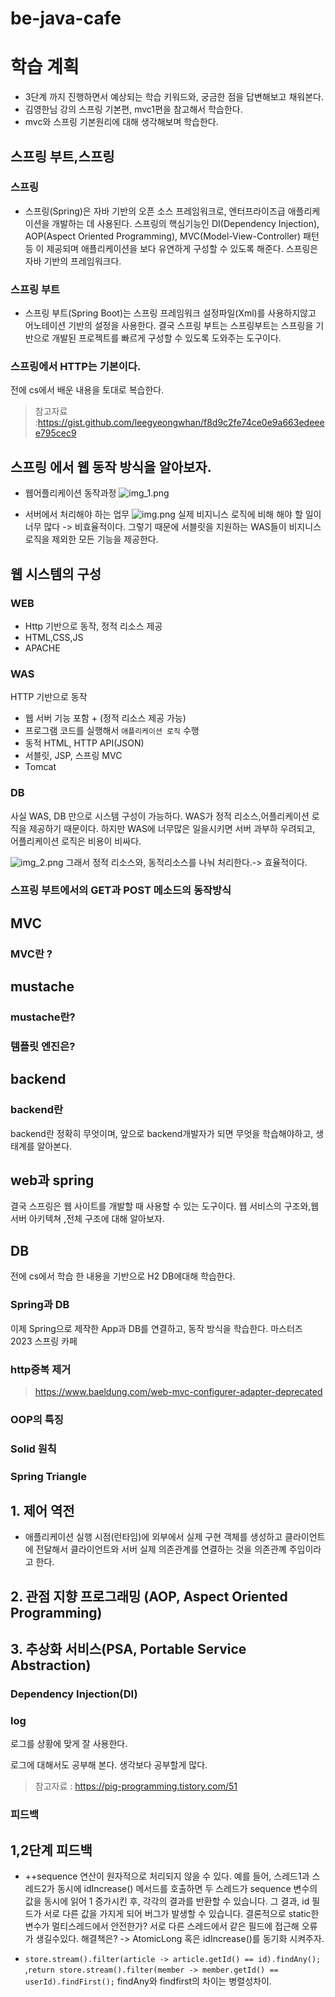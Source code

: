 # be-java-cafe

# 학습 계획

- 3단계 까지 진행하면서 예상되는 학습 키워드와, 궁금한 점을 답변해보고 채워본다.
- 김영한님 강의 스프링 기본편, mvc1편을 참고해서 학습한다.
- mvc와 스프링 기본원리에 대해 생각해보며 학습한다.

## 스프링 부트,스프링

### 스프링

- 스프링(Spring)은 자바 기반의 오픈 소스 프레임워크로, 엔터프라이즈급 애플리케이션을 개발하는 데 사용된다.
  스프링의 핵심기능인 DI(Dependency Injection), AOP(Aspect Oriented Programming), MVC(Model-View-Controller) 패턴 등 이 제공되며
  애플리케이션을 보다 유연하게 구성할 수 있도록 해준다. 스프링은 자바 기반의 프레임워크다.

### 스프링 부트

- 스프링 부트(Spring Boot)는 스프링 프레임워크 설정파일(Xml)를 사용하지않고 어노테이션 기반의 설정을 사용한다.
  결국 스프링 부트는 스프링부트는 스프링을 기반으로 개발된 프로젝트를 빠르게 구성할 수 있도록 도와주는 도구이다.

### 스프링에서 HTTP는 기본이다.

전에 cs에서 배운 내용을 토대로 복습한다.

> 참고자료 :https://gist.github.com/leegyeongwhan/f8d9c2fe74ce0e9a663edeeee795cec9

## 스프링 에서 웹 동작 방식을 알아보자.

- 웹어플리케이션 동작과정
  ![img_1.png](img_1.png)

- 서버에서 처리해야 하는 업무
  ![img.png](img.png)
  실제 비지니스 로직에 비해 해야 할 일이 너무 많다 -> 비효율적이다.
  그렇기 때문에 서블릿을 지원하는 WAS들이 비지니스 로직을 제외한 모든 기능을 제공한다.

## 웹 시스템의 구성

### WEB
- Http 기반으로 동작, 정적 리소스 제공
- HTML,CSS,JS
- APACHE
### WAS
HTTP 기반으로 동작
- 웹 서버 기능 포함 + (정적 리소스 제공 가능)
- 프로그램 코드를 실행해서 `애플리케이션 로직` 수행
- 동적 HTML, HTTP API(JSON)
- 서블릿, JSP, 스프링 MVC
- Tomcat
### DB

사실 WAS, DB 만으로 시스템 구성이 가능하다. WAS가 정적 리소스,어플리케이션 로직을 제공하기 때문이다.
하지만 WAS에 너무많은 일을시키면 서버 과부하 우려되고, 어플리케이션 로직은 비용이 비싸다.

![img_2.png](img_2.png)
그래서 정적 리소스와, 동적리소스를 나눠 처리한다.-> 효율적이다.
### 스프링 부트에서의 GET과 POST 메소드의 동작방식

## MVC

### MVC란 ?

## mustache

### mustache란?

### 템플릿 엔진은?

## backend

### backend란

backend란 정확히 무엇이며, 앞으로 backend개발자가 되면 무엇을 학습해야하고, 생태계를 알아본다.

## web과 spring

결국 스프링은 웹 사이트를 개발할 때 사용할 수 있는 도구이다. 웹 서비스의 구조와,웹 서버 아키텍쳐
,전체 구조에 대해 알아보자.

## DB

전에 cs에서 학습 한 내용을 기반으로 H2 DB에대해 학습한다.

### Spring과 DB

이제 Spring으로 제작한 App과 DB를 연결하고, 동작 방식을 학습한다.
마스터즈 2023 스프링 카페

### http중복 제거

> https://www.baeldung.com/web-mvc-configurer-adapter-deprecated

### OOP의 특징

### Solid 원칙

### Spring Triangle
## 1. 제어 역전
- 애플리케이션 실행 시점(런타임)에 외부에서 실제 구현 객체를 생성하고 클라이언트에 전달해서 클라이언트와 서버 실제 의존관계를 연결하는 것을 의존관꼐 
주입이라고 한다.
## 2. 관점 지향 프로그래밍 (AOP, Aspect Oriented Programming)
## 3. 추상화 서비스(PSA, Portable Service Abstraction)

### Dependency Injection(DI)
### log
로그를 상황에 맞게 잘 사용한다.

로그에 대해서도 공부해 본다. 생각보다 공부할게 많다.

> 참고자료 : https://pig-programming.tistory.com/51



### 피드백

## 1,2단계 피드백
- ++sequence 연산이 원자적으로 처리되지 않을 수 있다.
  예를 들어, 스레드1과 스레드2가 동시에 idIncrease() 메서드를 호출하면 두 스레드가 sequence 변수의 값을 동시에 읽어 1 증가시킨 후,
  각각의 결과를 반환할 수 있습니다. 그 결과, id 필드가 서로 다른 값을 가지게 되어 버그가 발생할 수 있습니다. 결론적으로
  static한 변수가 멀티스레드에서 안전한가? 서로 다른 스레드에서 같은 필드에 접근해 오류가 생길수있다.
  해결책은? -> AtomicLong 혹은 idIncrease()를 동기화 시켜주자.


- `store.stream().filter(article -> article.getId() == id).findAny();` ,`return store.stream().filter(member -> member.getId() == userId).findFirst();`
findAny와 findfirst의 차이는 병렬성차이.

